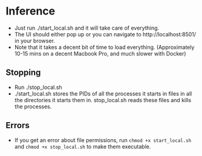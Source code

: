 # Inference
- Just run ./start_local.sh and it will take care of everything.
- The UI should either pop up or you can navigate to http://localhost:8501/ in your browser.
- Note that it takes a decent bit of time to load everything. (Approximately 10-15 mins on a decent Macbook Pro, and much slower with Docker)

## Stopping
- Run ./stop_local.sh
- ./start_local.sh stores the PIDs of all the processes it starts in files in all the directories it starts them in. stop_local.sh reads these files and kills the processes.
  

## Errors
- If you get an error about file permissions, run `chmod +x start_local.sh` and `chmod +x stop_local.sh` to make them executable.